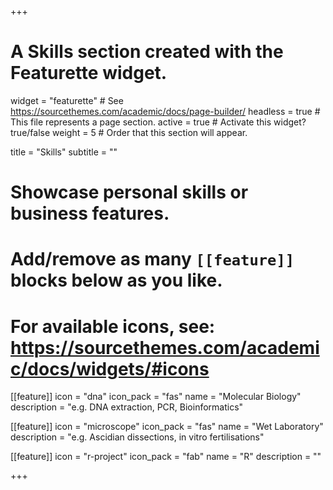+++
# A Skills section created with the Featurette widget.
widget = "featurette"  # See https://sourcethemes.com/academic/docs/page-builder/
headless = true  # This file represents a page section.
active = true  # Activate this widget? true/false
weight = 5  # Order that this section will appear.

title = "Skills"
subtitle = ""

# Showcase personal skills or business features.
# 
# Add/remove as many `[[feature]]` blocks below as you like.
# 
# For available icons, see: https://sourcethemes.com/academic/docs/widgets/#icons

[[feature]]
  icon = "dna"
  icon_pack = "fas"
  name = "Molecular Biology"
  description = "e.g. DNA extraction, PCR, Bioinformatics" 
  
[[feature]]
  icon = "microscope"
  icon_pack = "fas"
  name = "Wet Laboratory"
  description = "e.g. Ascidian dissections, in vitro fertilisations"
  
[[feature]]
  icon = "r-project"
  icon_pack = "fab"
  name = "R"
  description = ""
  

+++

